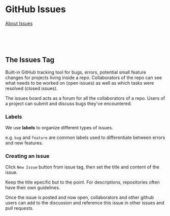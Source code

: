 # GitHub Issues

[About Issues](https://docs.github.com/en/issues/tracking-your-work-with-issues/about-issues)

<br>
<br>
<br>

## The Issues Tag

Built-in GitHub tracking tool for bugs, errors, potential small feature changes for projects living inside a repo. Collaborators of the repo can see what needs to be worked on (open issues) as well as which tasks were resolved (closed issues).

The issues board acts as a forum for all the collaborators of a repo. Users of a project can submit and discuss bugs they've encountered.

### Labels

We use **labels** to organize different types of issues.

e.g. `bug` and `feature` are common labels used to differentiate between errors and new features.

### Creating an issue

Click `New Issue` button from issue tag, then set the title and content of the issue.

Keep the title epecific but to the point. For descriptions, repositories often have their own guidelines.

Once the issue is posted and now open, collaborators and other github users can add to the discussion and reference this issue in other issues and pull requests.
